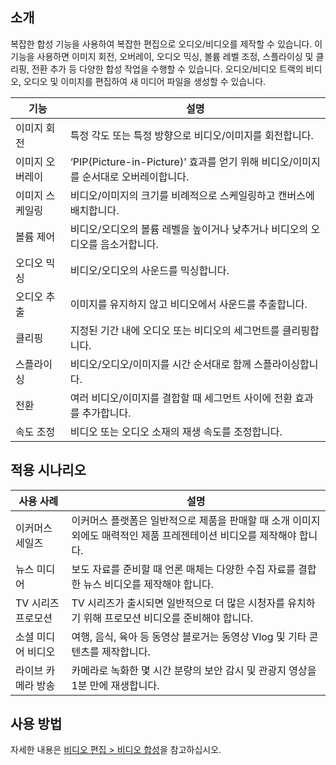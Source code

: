 ## 소개

복잡한 합성 기능을 사용하여 복잡한 편집으로 오디오/비디오를 제작할 수 있습니다. 이 기능을 사용하면 이미지 회전, 오버레이, 오디오 믹싱, 볼륨 레벨 조정, 스플라이싱 및 클리핑, 전환 추가 등 다양한 합성 작업을 수행할 수 있습니다. 오디오/비디오 트랙의 비디오, 오디오 및 이미지를 편집하여 새 미디어 파일을 생성할 수 있습니다.

| 기능  | 설명  |
| -- | -- |
| 이미지 회전 | 특정 각도 또는 특정 방향으로 비디오/이미지를 회전합니다. |
| 이미지 오버레이 | ‘PIP(Picture-in-Picture)’ 효과를 얻기 위해 비디오/이미지를 순서대로 오버레이합니다. |
| 이미지 스케일링 | 비디오/이미지의 크기를 비례적으로 스케일링하고 캔버스에 배치합니다. |
| 볼륨 제어 | 비디오/오디오의 볼륨 레벨을 높이거나 낮추거나 비디오의 오디오를 음소거합니다. |
| 오디오 믹싱 | 비디오/오디오의 사운드를 믹싱합니다. |
| 오디오 추출 | 이미지를 유지하지 않고 비디오에서 사운드를 추출합니다. |
| 클리핑 | 지정된 기간 내에 오디오 또는 비디오의 세그먼트를 클리핑합니다. |
| 스플라이싱 | 비디오/오디오/이미지를 시간 순서대로 함께 스플라이싱합니다. |
| 전환 | 여러 비디오/이미지를 결합할 때 세그먼트 사이에 전환 효과를 추가합니다. |
| 속도 조정 | 비디오 또는 오디오 소재의 재생 속도를 조정합니다. |

## 적용 시나리오

| 사용 사례 | 설명 |
| -- | -- |
| 이커머스 세일즈 | 이커머스 플랫폼은 일반적으로 제품을 판매할 때 소개 이미지 외에도 매력적인 제품 프레젠테이션 비디오를 제작해야 합니다. |
| 뉴스 미디어 | 보도 자료를 준비할 때 언론 매체는 다양한 수집 자료를 결합한 뉴스 비디오를 제작해야 합니다. |
| TV 시리즈 프로모션 | TV 시리즈가 출시되면 일반적으로 더 많은 시청자를 유치하기 위해 프로모션 비디오를 준비해야 합니다. |
| 소셜 미디어 비디오 | 여행, 음식, 육아 등 동영상 블로거는 동영상 Vlog 및 기타 콘텐츠를 제작합니다. |
| 라이브 카메라 방송 | 카메라로 녹화한 몇 시간 분량의 보안 감시 및 관광지 영상을 1분 만에 재생합니다. |

## 사용 방법

자세한 내용은 [비디오 편집 > 비디오 합성](https://intl.cloud.tencent.com/document/product/266/33936)을 참고하십시오.
